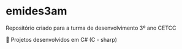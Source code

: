 # emides3am
Repositório criado para a turma de desenvolvimento 3º ano CETCC

🎃 Projetos desenvolvidos em C# (C - sharp)
